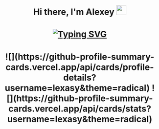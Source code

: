 <h1 align="center">Hi there, I'm Alexey</a> 
<img src="https://github.com/blackcater/blackcater/raw/main/images/Hi.gif" height="32"/></h1>
<h1 align="center"><a href="https://git.io/typing-svg"><img src="https://readme-typing-svg.demolab.com?font=Fira+Code&pause=1000&color=F7F7F7&random=false&width=435&lines=Computer+science+student+from+Moscow" alt="Typing SVG" /></a></h1>

<h1 align="center">![](https://github-profile-summary-cards.vercel.app/api/cards/profile-details?username=lexasy&theme=radical)
 ![](https://github-profile-summary-cards.vercel.app/api/cards/stats?username=lexasy&theme=radical)</h1>


